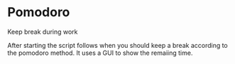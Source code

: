 # Pomodoro
Keep break during work

After starting the script follows when you should keep a break according to the pomodoro method. It uses a GUI to show the remaiing time.
